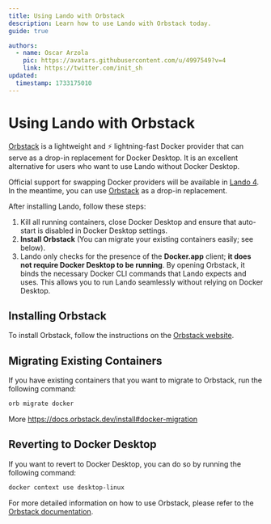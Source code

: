 ```yaml
---
title: Using Lando with Orbstack
description: Learn how to use Lando with Orbstack today.
guide: true

authors:
  - name: Oscar Arzola
    pic: https://avatars.githubusercontent.com/u/4997549?v=4
    link: https://twitter.com/init_sh
updated:
  timestamp: 1733175010
---
```


# Using Lando with Orbstack

[Orbstack](https://docs.orbstack.dev/) is a lightweight and ⚡️ lightning-fast Docker provider that can serve as a drop-in replacement for Docker Desktop. It is an excellent alternative for users who want to use Lando without Docker Desktop.

Official support for swapping Docker providers will be available in [Lando 4](https://lando.dev/blog/2023/01/23/roadmap-of-2023.html). In the meantime, you can use [Orbstack](https://orbstack.dev/) as a drop-in replacement.

After installing Lando, follow these steps:

1. Kill all running containers, close Docker Desktop and ensure that auto-start is disabled in Docker Desktop settings.
2. **Install Orbstack** (You can migrate your existing containers easily; see below).
3. Lando only checks for the presence of the **Docker.app** client; **it does not require Docker Desktop to be running**. By opening Orbstack, it binds the necessary Docker CLI commands that Lando expects and uses. This allows you to run Lando seamlessly without relying on Docker Desktop.

## Installing Orbstack

To install Orbstack, follow the instructions on the [Orbstack website](https://docs.orbstack.dev/install).

## Migrating Existing Containers

If you have existing containers that you want to migrate to Orbstack, run the following command:

```bash
orb migrate docker
```

More https://docs.orbstack.dev/install#docker-migration

## Reverting to Docker Desktop

If you want to revert to Docker Desktop, you can do so by running the following command:

```bash
docker context use desktop-linux
```

For more detailed information on how to use Orbstack, please refer to the [Orbstack documentation](https://docs.orbstack.dev/).
